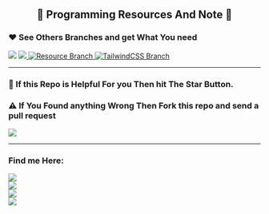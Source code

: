 <h2 align="center">🔰 Programming Resources And Note 🔰</h1>

### ❤ See Others  Branches and get What You need

  <img src="https://img.shields.io/badge/Github Branches-323330?style=for-the-badge&logo=Github&logoColor=007ACC" />

 <a href="https://github.com/Mdkawsarislam2002/Programming-Resources-And-Notes/tree/PostCSS">
      <img
        src="https://img.shields.io/badge/Branch%20%201-PostCSS-230c75"
      />
    </a>

 <a href="https://github.com/Mdkawsarislam2002/Programming-Resources-And-Notes/tree/Resources">
      <img
        src="https://img.shields.io/badge/Branch%202-Resource%20-brightgreen"
        alt="Resource Branch "
      />
    </a>

 <a href="https://github.com/Mdkawsarislam2002/Programming-Resources-And-Notes/tree/TailwindCSS">
      <img
        src="https://img.shields.io/badge/Branch%203-TailwindCSS-2d2d2d"      alt="TailwindCSS Branch "
      />
    </a>

---

### 🔰 If this Repo is Helpful For you Then hit The Star Button.
 ### ⚠️ If You Found anything Wrong Then Fork this repo and send a pull request

  <img src="https://img.shields.io/badge/markdown-5E5C5C?style=for-the-badge&logo=markdown&logoColor=white" />

---

### Find me Here:

 <a href="https://twitter.com/mdkawsar2002">
       <img src="https://img.shields.io/badge/@MdKawsar2002-323330?style=for-the-badge&logo=twitter&logoColor=white" />
    </a>

<br/>

<a href="https://www.facebook.com/mdkawsarislam2002/">
     <img src="https://img.shields.io/badge/Md Kawsar Islam Yeasin-323330?style=for-the-badge&logo=Facebook&logoColor=white" />
    </a>

<br/>

 <a href="https://github.com/mdkawsar2002">
       <img src="https://img.shields.io/badge/Md Kawsar Islam Yeasin-323330?style=for-the-badge&logo=github&logoColor=white" />
    </a>
    
    
<br/>

 <a href="https://www.linkedin.com/in/md-kawsar-islam-yeasin-8bb808222/">
       <img src="https://img.shields.io/badge/Md Kawsar Islam Yeasin-323330?style=for-the-badge&logo=linkedin&logoColor=white" />
    </a>
